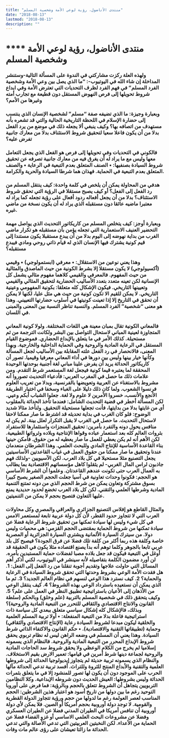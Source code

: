 ```yaml
---
title: "منتدى الأناضول، رؤية لوعي الأمة وشخصية المسلم"
date: "2018-08-13"
lastmod: "2018-08-13"
description: ""
---
```

# **** **منتدى الأناضول، رؤية لوعي الأمة وشخصية المسلم**

### ولهذه العلة ركزت مشاركتي في الندوة على المسألة التالية-وستنشر المداخلة إن شاء الله في اليوتيوب-: “ما الذي يصل بين وعي الأمة وشخصية الفرد المسلم” في فهم الفرد لظرف التحديات التي تعترض الأمة وفي ابداع شروط تحويلها إلى فرص النهوض المستقل دون قطيعة مع تجارب أمته وغيرها من الأمم؟

### وبعبارة وجيزة: ما الذي تضيفه صفة “مسلم” لشخصية الإنسان الذي ينتسب إلى حضارة الإسلام في اللحظة التاريخية الحالية والتي قد تشعره بأنه مستهدف من اتصافه بها؟ وكيف ينبغي ألا يجعله ذلك في موضع من يرد الفعل بدلا من أن يكون فاعلا سعيا لتحقيق شروط الاستئناف بدلا من معارك جانبية تفرض عليه؟

### فالكوني في التحديات وفي تحويلها إلى فرص هو الفعل الذي يجعل التعامل معها وليس مع ما يراد له أن يغرق فيه من معارك جانبية تصرفه عن تحقيق شروط السيادة بصنفيها: • الصنف المتعلق بعدم التبعية في الرعاية • والصنف المتعلق بعدم التبعية في الحماية. فهذان هما شرطا السيادة والحرية والكرامة.

### هدفي من المحاولة يمكن أن يلخص في كلمة واحدة: كيف ينتقل المسلم من رد الفعل إلى الفعل؟ أو كيف يصبح مستقلا في الرؤية التي تحقق شروط الاستئناف؟ بدلا من أن يجعل أفعاله ردود أفعال على رؤية تجعله كما يراد له معتبرا ماضيه عائقا دون مستقبله الذي يراد له أن يكون نسخة من ماضي غيره.

### وبعبارة أوجز: كيف يتخلص المسلم من كاريكاتور التحديث الذي يواصل مهمة التحضير العنيف الاستعمارية التي تجعله يؤمن بأن مستقبله هو تكرار ماضي الغرب من بداية نهوضه إلى اليوم بدلا من أن يبدع مستقبلا يكون مستندا إلى قيم كونية يشترك فيها الإنسان الذي له قيام ذاتي روحي ومادي فيبدع مستقبله؟

### وهذا يعني نوعين من الاستقلال: • معرفي (ابستمولوجي) • وقيمي (أكسيولوجي) لا يكون مستقلا إلا بشرط الكونية من حيث الماصدق والمثالية من حيث المفهوم. فالمعرفي والقيمي كلاهما مفهوم مثالي يشمل كل الإنسانية لكن تعينه متعدد بتعدد الأساليب الحضارية لتحقيق المثالي والقيمي وتعيينها التاريخي. فيكون الإشكال كله متعلقا: بكونية المفهومي وعينية التاريخي. لا يمكن للقيم الا تكون كونية من حيث هي مثل عليا، لكنها لا يمكن أن تحقق في التاريخ إلا إذا تعينت كونيتها في أسلوب حضارتها التعييني. وهذا هو معنى “شخصية” الفرد المسلم. والنسبة تناظر النسبة بين المعنى والمبنى في اللسان.

### فالمعاني الكونية تقال بمبان معينة هي اللغات المختلفة. ولولا كونية المعاني المتجاوزة لعينية المباني لاستحال التواصل بين البشر ولكانت الترجمة من ثم مستحيلة. كذلك الأمر في ما يتعلق بالإبداع الحضاري. فموضوع القيام المستقل في الرعاية المادية والروحية وفي الحماية الداخلية والخارجية. وبهذا المعنى، فالانحصار في رد الفعل علته المقابلة بين الأساليب لجعل المسألة وكأنها خيار بينها وليس بين دورها في أداء المعاني معرفيا وقيميا. تصور أن كاريكاتور الحداثة يريد أن يفرض علينا مباني لغة أجنبية بوحدتها الوحيدة المحققة لما يعتبره قيما كونية فيجعل لغة المستعمر شرط التقدم. ومن علامات ذلك ما حصل في المغرب العربي: فأدعياء التحديث تصوروا أنه مشروط بالاستغناء عن العربية وتعويضها بالفرنسية، وبدلا من تعريب العلوم فرنسوا الشعوب. ولما كان ذلك دليلا على الغباء وسخفا في اختيار الطريقة الأنجع والأنسب، خسروا الأمرين لا علوم ولا لغة. جعلوا الشباب أبكم وعيي. لكن المسألة أخطر في قضية التحديث الشامل: فعندما تأخذ الحداثة بالمقلوب أي من غايتها بدلا من بدايتها، فأنت تجعلها مستحيلة التحقيق. ولنأخذ مثالا شديد الوضوح: فلو كان الغرب في بداية تحديثه قد اشترط ما صار ممكنا لاحقا لاستحال التحديث. ما حصل في الغرب لا يقبل التكرار لعلل بينة. لم يكن له منافس يحول دونه والتفرد بأمرين: تحقيق المنجزات واستثمارها للاستفراد بثروات العالم كله بعد استعمار عباده وقواها الإنتاجية وبلاده وثرواتها الطبيعية. لكن الأهم أنه لم يكن يعطي للعمل ما صار يعطيه له من حقوق. فأمكن حينها بناء القاعدة الأساسية للإنتاج المادي وللبحث العلمي. وهذا الشرطان منعدمان عندنا وتحقيق ما صار ممكنا من حقوق العمل في غياب القاعدتين الأساسيتين يجعل التصنيع مثلا مستحيلا في كل بلاد العرب. لكن الآسيويين -ولذلك فهم جاذبون لراس المال الغربي- لم يثقلوا كاهل مؤسساتهم الاقتصادية بما يطالب به العمال العرب حتى تكونت عندهم القاعدتان. وعلموا أن الشرط الأساسي هو الحجم: فكونوا وحدات تعاونية في آسيا جعلت الحجم الصغير يصبح كبيرا بسوق مشتركة وتعاون يمكن من شرط الحجم الذي من دونه تمتنع التنمية المادية وشرطها العلمي والتقني. لكن كل بلاد العرب تخضع لحدود حديدية يمنع عليها التعاون فتصبح بحجم لا يمكن من التنميتين.

### والمثال القاطع هو إفلاس التصنيع الجزائري والعراقي والمصري وكل محاولات العرب التي لا تتجاوز حدود القطر، لأن كل دولة عربية تابعة لمستعمر الامس في كل شيء وليس لها سيادة تمكنها من تحقيق شروط الرعاية فضلا عن سيادة تمكنها من شروط الحماية بمقتضى الحجم القزمي: هي محميات وليس دولا. من سيترك السيارة الألمانية ويشتري السيارة الجزائرية أو المصرية خاصة وكلفة هذه ربما أكثر من كلفة تلك فضلا عن فرق الجودة؟ فيصبح كل بلد عربي تابعا بالجوهر وكلما توهم أنه بدأ يصنع اقتصاده مثلا يكون في الحقيقة قد أوغل في التبعية فيكون قد جعل بلاده مصبا لفضلات حماية المستبدين بأمره. لن أورد مضمون الكلمة بتفاصيله لأنه سينشر في اليوتيوب، لكني أذكر أهم المسائل التي حاولت علاجها وتقديم أجوبة تنقلنا من رد الفعل إلى الفعل: 1. هل فقدت الأمة الوعي بشروط وحدتها التي تحقق شروط السيادة في الرعاية والحماية؟ 2. كيف نسترد هذا الوعي لنسهم في نظام العالم الجديد؟ 3. ثم ما الذي يمكن أن نستعيده باسترداد الوعي بهذه الشروط؟ 4. كيف ينتقل الوعي من الأذهان إلى الأعيان باستراتيجية تطبيق النظر في العمل على علم؟ 5. وكيف يتحقق ذلك في شخصية المسلم بالتربية (علم وخلق) وبالحكم (سلطة القانون والانتاج الاقتصادي والثقافي للتحرر من التبعية المادية والروحية)؟ وبذلك، فالإشكال كله إشكال سياسي متعلق ببعدي كل سياسة ذات استراتيجية فاعلة بدلا من التبعية المنفعلة: • أولا تربية المسلم العلمية والخلقية ليكون مبدعا لشروط السيادة رعاية (الإنتاج الاقتصادي والثقافي) وحماية (تطبيقاتها التقنية والاقتصادية). • حكم القانون والاكتفاء الذاتي شرط السيادة. وهذا يعني أن المسلم في وضعه الراهن ليس له نظام تربوي يحقق شروط الإبداع المحرر من التبعية المادية والروحية. فالنظام الذي يسمونه إسلاميا لم يخرج من الكلام الوعظي ولا يحقق شروط سد الحاجات المادية والروحية لجماعة دينها شرط أمرين في قيامها: تعمير الارض بقيم الاستخلاف. والنظام الذي يسمونه تربية حديثة لم يتجاوز إيديولوجيا الحداثة إلى شروطها العلمية والتقنية والأبداع المنتج للثروة وللتراث. أفسد تربية تدعي الحداثة مآلها الحرب على الموجود دون أن يكون لها تصور للمنشود إلا في ما يتعلق بثمرات الحداثة وليس بشروطها: العيش الحديث دون شروطه الإبداعية. وكلا النظامين التربويين يتجاهل أن الشروط تتعلق بالحجم وبالرؤية: فما فرض على أوروبا التوحيد رغم ما بين دولها من تاريخ أسود هو اعتبار هذين الشرطين: الحجم المناسب لعصر العولمة رغم ما لدولها من حجم ورؤية تتجاوز الدولة القطرية والقومية. لا توجد دولة أوروبية بحجم أمريكا أو الصين. فلا يمكن لأي دولة أوروبية أن تنافس أمريكا في الطيران المدني فضلا عن الطيران العسكري وفضلا عن مشروعات البحث العلمي الاساسي أو غزو الفضاء فضلا عن الحماية من الأعداء. لكن النخبتين العربيتين التي تدعي الأصالة والتي تدعي الحداثة ما زالتا تعيشان على رؤى عالم مات وفات.

###